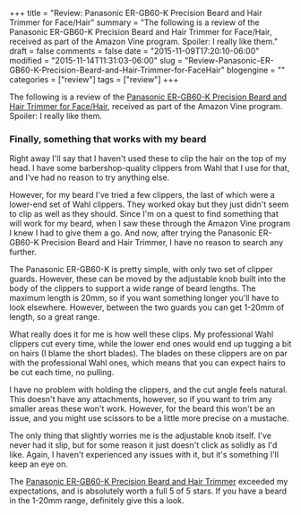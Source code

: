 +++
title = "Review: Panasonic ER-GB60-K Precision Beard and Hair Trimmer for Face/Hair"
summary = "The following is a review of the Panasonic ER-GB60-K Precision Beard and Hair Trimmer for Face/Hair, received as part of the Amazon Vine program. Spoiler: I really like them."
draft = false
comments = false
date = "2015-11-09T17:20:10-06:00"
modified = "2015-11-14T11:31:03-06:00"
slug = "Review-Panasonic-ER-GB60-K-Precision-Beard-and-Hair-Trimmer-for-FaceHair"
blogengine = ""
categories = ["review"]
tags = ["review"]
+++

<div class="note"><p>The following is a review of the <a href="http://amzn.to/1O06RSk">Panasonic ER-GB60-K Precision Beard and Hair Trimmer for Face/Hair</a>, received as part of the Amazon Vine program. Spoiler: I really like them.</p></div>

<h3>Finally, something that works with my beard</h3>

<p>Right away I'll say that I haven't used these to clip the hair on the top of my head. I have some barbershop-quality clippers from Wahl that I use for that, and I've had no reason to try anything else.</p>

<p>However, for my beard I've tried a few clippers, the last of which were a lower-end set of Wahl clippers. They worked okay but they just didn't seem to clip as well as they should. Since I'm on a quest to find something that will work for my beard, when I saw these through the Amazon Vine program I knew I had to give them a go. And now, after trying the Panasonic ER-GB60-K Precision Beard and Hair Trimmer, I have no reason to search any further.</p>

<p>The Panasonic ER-GB60-K is pretty simple, with only two set of clipper guards. However, these can be moved by the adjustable knob built into the body of the clippers to support a wide range of beard lengths. The maximum length is 20mm, so if you want something longer you'll have to look elsewhere. However, between the two guards you can get 1-20mm of length, so a great range.</p>

<p>What really does it for me is how well these clips. My professional Wahl clippers cut every time, while the lower end ones would end up tugging a bit on hairs (I blame the short blades). The blades on these clippers are on par with the professional Wahl ones, which means that you can expect hairs to be cut each time, no pulling.</p>

<p>I have no problem with holding the clippers, and the cut angle feels natural. This doesn't have any attachments, however, so if you want to trim any smaller areas these won't work. However, for the beard this won't be an issue, and you might use scissors to be a little more precise on a mustache.</p>

<p>The only thing that slightly worries me is the adjustable knob itself. I've never had it slip, but for some reason it just doesn't click as solidly as I'd like. Again, I haven't experienced any issues with it, but it's something I'll keep an eye on.</p>

<p>The <a href="http://amzn.to/1O06RSk">Panasonic ER-GB60-K Precision Beard and Hair Trimmer</a> exceeded my expectations, and is absolutely worth a full 5 of 5 stars. If you have a beard in the 1-20mm range, definitely give this a look.</p>
